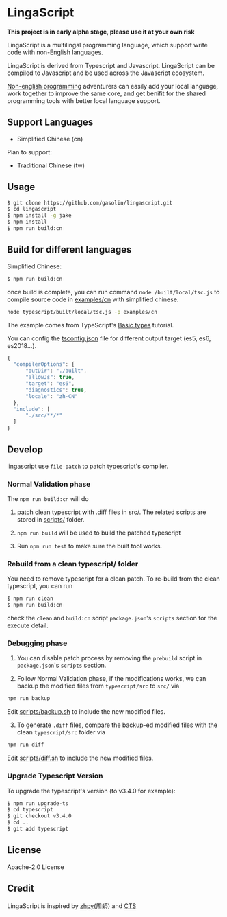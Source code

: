 # LingaScript

**This project is in early alpha stage, please use it at your own risk**

LingaScript is a multilingal programming language, which support write code with non-English languages.

LingaScript is derived from Typescript and Javascript. LingaScript can be compiled to Javascript and be used across the Javascript ecosystem.

[Non-english programming](https://en.wikipedia.org/wiki/Non-English-based_programming_languages) adventurers can easily add your local language, work together to improve the same core, and get benifit for the shared programming tools with better local language support.


## Support Languages

- Simplified Chinese (cn)

Plan to support:

- Traditional Chinese (tw)


## Usage

```sh
$ git clone https://github.com/gasolin/lingascript.git
$ cd lingascript
$ npm install -g jake
$ npm install
$ npm run build:cn
```


## Build for different languages

Simplified Chinese:

```sh
$ npm run build:cn
```

once build is complete, you can run command `node /built/local/tsc.js` to compile source code in [examples/cn](https://github.com/gasolin/lingascript/tree/master/examples/cn) with simplified chinese.

```sh
node typescript/built/local/tsc.js -p examples/cn
```

The example comes from TypeScript's [Basic types](https://www.typescriptlang.org/docs/handbook/basic-types.html) tutorial.

You can config the [tsconfig.json](https://www.typescriptlang.org/docs/handbook/compiler-options.html
) file for different output target (es5, es6, es2018...).

```js
{
  "compilerOptions": {
      "outDir": "./built",
      "allowJs": true,
      "target": "es6",
      "diagnostics": true,
      "locale": "zh-CN"
  },
  "include": [
      "./src/**/*"
  ]
}
```


## Develop

lingascript use `file-patch` to patch typescript's compiler.

### Normal Validation phase

The `npm run build:cn` will do

1. patch clean typescript with .diff files in src/. The related scripts are stored in [scripts/](https://github.com/gasolin/lingascript/tree/master/scripts) folder. 

2. `npm run build` will be used to build the patched typescript

3. Run `npm run test` to make sure the built tool works.

### Rebuild from a clean typescript/ folder

You need to remove typescript for a clean patch. To re-build from the clean typescript, you can run

```sh
$ npm run clean
$ npm run build:cn
```

check the `clean` and `build:cn` script `package.json`'s `scripts` section for the  execute detail.

### Debugging phase

1. You can disable patch process by removing the `prebuild` script in `package.json`'s `scripts` section.

2. Follow Normal Validation phase, if the modifications works, we can backup the modified files from `typescript/src` to `src/` via

```sh
npm run backup
```

Edit [scripts/backup.sh](https://github.com/gasolin/lingascript/tree/master/scripts) to include the new modified files.

3. To generate `.diff` files, compare the backup-ed modified files with the clean `typescript/src` folder via

```sh
npm run diff
```

Edit [scripts/diff.sh](https://github.com/gasolin/lingascript/tree/master/scripts) to include the new modified files.

### Upgrade Typescript Version

To upgrade the typescript's version (to v3.4.0 for example):

```sh
$ npm run upgrade-ts
$ cd typescript
$ git checkout v3.4.0
$ cd ..
$ git add typescript
```

## License

Apache-2.0 License


## Credit

LingaScript is inspired by [zhpy](https://github.com/gasolin/zhpy/)(周蟒) and [CTS](https://github.com/program-in-chinese/CTS/issues/14)
